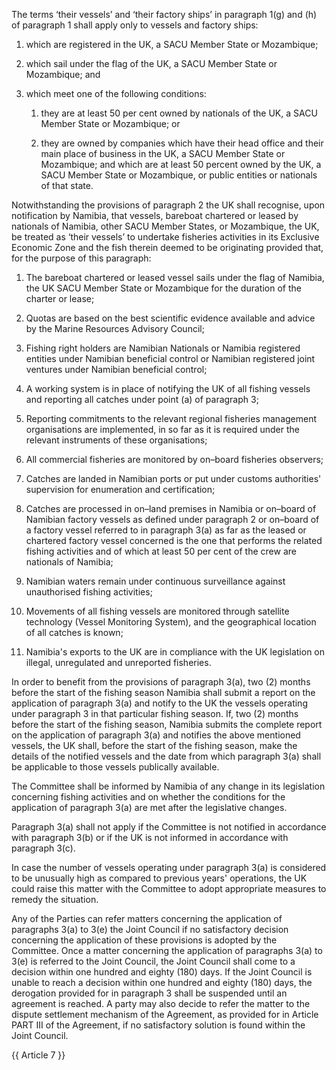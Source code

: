 The terms ‘their vessels’ and ‘their factory ships’ in paragraph 1(g) and (h) of paragraph 1 shall apply only to vessels and factory ships:

1. which are registered in the UK, a SACU Member State or Mozambique;

2. which sail under the flag of the UK, a SACU Member State or Mozambique; and

3. which meet one of the following conditions:

   1. they are at least 50 per cent owned by nationals of the UK, a SACU Member State or Mozambique; or

   2. they are owned by companies which have their head office and their main place of business in the UK, a SACU Member State or Mozambique; and which are at least 50 percent owned by the UK, a SACU Member State or Mozambique, or public entities or nationals of that state.

Notwithstanding the provisions of paragraph 2 the UK shall recognise, upon notification by Namibia, that vessels, bareboat chartered or leased by nationals of Namibia, other SACU Member States, or Mozambique, the UK, be treated as ‘their vessels’ to undertake fisheries activities in its Exclusive Economic Zone and the fish therein deemed to be originating provided that, for the purpose of this paragraph:

   1. The bareboat chartered or leased vessel sails under the flag of Namibia, the UK   SACU Member State or Mozambique for the duration of the charter or lease;

   2. Quotas are based on the best scientific evidence available and advice by the Marine Resources Advisory Council;

   3. Fishing right holders are Namibian Nationals or Namibia registered entities under Namibian beneficial control or Namibian registered joint ventures under Namibian beneficial control;

   4. A working system is in place of notifying the UK of all fishing vessels and reporting all catches under point (a) of paragraph 3;

   5. Reporting commitments to the relevant regional fisheries management organisations are implemented, in so far as it is required under the relevant instruments of these organisations;

   6. All commercial fisheries are monitored by on–board fisheries observers;

   7. Catches are landed in Namibian ports or put under customs authorities' supervision for enumeration and certification;

   8. Catches are processed in on–land premises in Namibia or on–board of Namibian factory vessels as defined under paragraph 2 or on–board of a factory vessel referred to in paragraph 3(a) as far as the leased or chartered factory vessel concerned is the one that performs the related fishing activities and of which at least 50 per cent of the crew are nationals of Namibia;

   9. Namibian waters remain under continuous surveillance against unauthorised fishing activities;

   10. Movements of all fishing vessels are monitored through satellite technology (Vessel Monitoring System), and the geographical location of all catches is known;

   11. Namibia's exports to the UK are in compliance with the UK legislation on illegal, unregulated and unreported fisheries.

In order to benefit from the provisions of paragraph 3(a), two (2) months before the start of the fishing season Namibia shall submit a report on the application of paragraph 3(a) and notify to the UK the vessels operating under paragraph 3 in that particular fishing season. If, two (2) months before the start of the fishing season, Namibia submits the complete report on the application of paragraph 3(a) and notifies the above mentioned vessels, the UK shall, before the start of the fishing season, make the details of the notified vessels and the date from which paragraph 3(a) shall be applicable to those vessels publically available.

The Committee shall be informed by Namibia of any change in its legislation concerning fishing activities and on whether the conditions for the application of paragraph 3(a) are met after the legislative changes.

Paragraph 3(a) shall not apply if the Committee is not notified in accordance with paragraph 3(b) or if the UK is not informed in accordance with paragraph 3(c).

In case the number of vessels operating under paragraph 3(a) is considered to be unusually high as compared to previous years' operations, the UK could raise this matter with the Committee to adopt appropriate measures to remedy the situation.

Any of the Parties can refer matters concerning the application of paragraphs 3(a) to 3(e) the Joint Council if no satisfactory decision concerning the application of these provisions is adopted by the Committee. Once a matter concerning the application of paragraphs 3(a) to 3(e) is referred to the Joint Council, the Joint Council shall come to a decision within one hundred and eighty (180) days. If the Joint Council is unable to reach a decision within one hundred and eighty (180) days, the derogation provided for in paragraph 3 shall be suspended until an agreement is reached. A party may also decide to refer the matter to the dispute settlement mechanism of the Agreement, as provided for in Article PART III of the Agreement, if no satisfactory solution is found within the Joint Council.

{{ Article 7 }}

